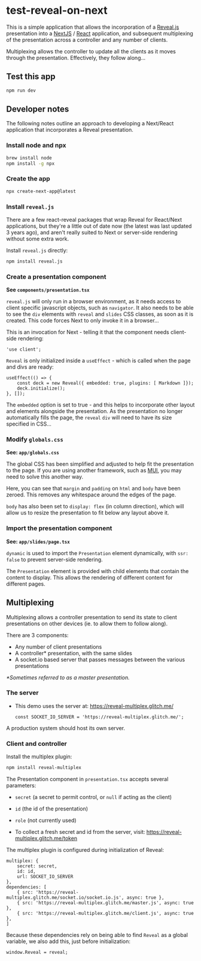 # test-reveal-on-next

This is a simple application that allows the incorporation of a [Reveal.js](https://revealjs.com/) presentation into a [NextJS](https://nextjs.org/) / [React](https://react.dev/) application, and subsequent multiplexing of the presentation across a controller and any number of clients.

Multiplexing allows the controller to update all the clients as it moves through the presentation. Effectively, they follow along...

## Test this app

```bash
npm run dev
```

## Developer notes

The following notes outline an approach to developing a Next/React application that incorporates a Reveal presentation.

### Install node and npx

```bash
brew install node
npm install -g npx
```

### Create the app

```bash
npx create-next-app@latest
```

### Install `reveal.js`

There are a few react-reveal packages that wrap Reveal for React/Next applications, but they're a little out of date now (the latest was last updated 3 years ago), and aren't really suited to Next or server-side rendering without some extra work.

Install `reveal.js` directly:

```bash
npm install reveal.js
```

### Create a presentation component

**See `components/presentation.tsx`**

`reveal.js` will only run in a browser environment, as it needs access to client specific javascript objects, such as `navigator`. It also needs to be able to see the `div` elements with `reveal` and `slides` CSS classes, as soon as it is created. This code forces Next to only invoke it in a browser...

This is an invocation for Next - telling it that the component needs client-side rendering:

```tsx
'use client';
``` 

`Reveal` is only initialized inside a `useEffect` - which is called when the page and divs are ready:

```tsx
useEffect(() => {
    const deck = new Reveal({ embedded: true, plugins: [ Markdown ]});
    deck.initialize();
}, []);
```

The `embedded` option is set to true - and this helps to incorporate other layout and elements alongside the presentation. As the presentation no longer automatically fills the page, the `reveal` `div` will need to have its size specified in CSS...

### Modify `globals.css`

**See: `app/globals.css`**

The global CSS has been simplified and adjusted to help fit the presentation to the page. If you are using another framework, such as [MUI](https://mui.com/), you may need to solve this another way.

Here, you can see that `margin` and `padding` on `html` and `body` have been zeroed. This removes any whitespace around the edges of the page.

`body` has also been set to `display: flex` (in column direction), which will allow us to resize the presentation to fit below any layout above it.

### Import the presentation component

**See: `app/slides/page.tsx`**

`dynamic` is used to import the `Presentation` element dynamically, with `ssr: false` to prevent server-side rendering.

The `Presentation` element is provided with child elements that contain the content to display. This allows the rendering of different content for different pages.

## Multiplexing

Multiplexing allows a controller presentation to send its state to client presentations on other devices (ie. to allow them to follow along).

There are 3 components:

* Any number of client presentations
* A controller* presentation, with the same slides
* A socket.io based server that passes messages between the various presentations

_*Sometimes referred to as a master presentation._

### The server

* This demo uses the server at: https://reveal-multiplex.glitch.me/

  ```tsx
  const SOCKET_IO_SERVER = 'https://reveal-multiplex.glitch.me/';
  ```

A production system should host its own server.

### Client and controller

Install the multiplex plugin:

```bash
npm install reveal-multiplex
```

The Presentation component in `presentation.tsx` accepts several parameters:

* `secret` (a secret to permit control, or `null` if acting as the client)
* `id` (the id of the presentation)
* `role` (not currently used)

* To collect a fresh secret and id from the server, visit: https://reveal-multiplex.glitch.me/token

The multiplex plugin is configured during initialization of Reveal:

```tsx
multiplex: {
    secret: secret,
    id: id,
    url: SOCKET_IO_SERVER
},
dependencies: [
    { src: 'https://reveal-multiplex.glitch.me/socket.io/socket.io.js', async: true },
    { src: 'https://reveal-multiplex.glitch.me/master.js', async: true },
    { src: 'https://reveal-multiplex.glitch.me/client.js', async: true },
]
```

Because these dependencies rely on being able to find `Reveal` as a global variable, we also add this, just before initialization:

```tsx
window.Reveal = reveal;
```
